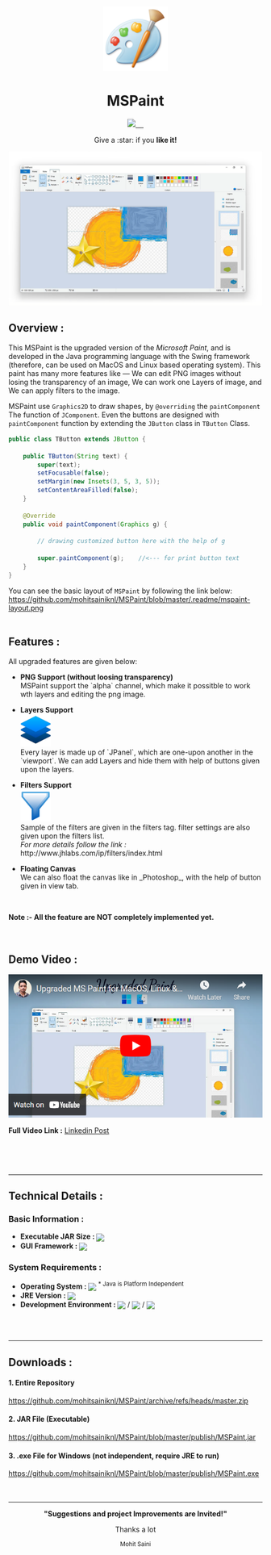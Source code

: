 <p align="center">
  <a href="https://github.com/mohitsainiknl/MSPaint">
    <img src="/.readme/mspaint-icon/mspaint-icon.png" height="128">
  </a>
  <h1 align="center">MSPaint</h1>
</p>

<p align="center">
  <a href="https://github.com/mohitsainiknl/MSPaint">
    <img src="https://img.shields.io/github/license/mohitsainiknl/MSPaint?color=blue">
  </a>
  <a href="https://github.com/mohitsainiknl/MSPaint">
    <img alt="" src="https://badgen.net/badge/java/>=v1.8.0/green">
  </a>
  <a href="https://github.com/mohitsainiknl/MSPaint">
    <img alt="" src="https://badgen.net/github/release/mohitsainiknl/MSPaint/latest">
  </a>
  <a href="https://github.com/mohitsainiknl/MSPaint">
    <img alt="" src="https://badgen.net/github/commits/mohitsainiknl/MSPaint?color=pink">
  </a>
  <a href="https://github.com/mohitsainiknl/MSPaint">
    <img alt="" src="https://img.shields.io/github/stars/mohitsainiknl/MSPaint?color=yellow">
  </a>
</p>

<p align="center">
 Give a :star: if you <b>like it!</b><br>
</p>

![Screenshot of MSPaint](/.readme/mspaint-home-new.png)

## Overview : 
This MSPaint is the upgraded version of the _Microsoft Paint_, and is developed in the Java programming
 language with the Swing framework (therefore, can be used on MacOS and Linux based operating system).
 This paint has many more features like — We can edit PNG images without losing the transparency of an image,
 We can work one Layers of image, and We can apply filters to the image.

MSPaint use `Graphics2D` to draw shapes, by `@overriding` the `paintComponent` The function of `JComponent`.
 Even the buttons are designed with `paintComponent` function by extending the `JButton` class in `TButton` Class.
```java
public class TButton extends JButton {

    public TButton(String text) {
        super(text);
        setFocusable(false);
        setMargin(new Insets(3, 5, 3, 5));
        setContentAreaFilled(false);
    }

    @Override
    public void paintComponent(Graphics g) {

        // drawing customized button here with the help of g

        super.paintComponent(g);	//<--- for print button text
    }
}
```
You can see the basic layout of `MSPaint` by following the link below:<br>
https://github.com/mohitsainiknl/MSPaint/blob/master/.readme/mspaint-layout.png
<br>
<br>

## Features : 
All upgraded features are given below:
<br>

<ul>
  <li>
    <p><b>PNG Support (without loosing transparency)</b><br>
    MSPaint support the `alpha` channel, which make it possitble to work wth layers and editing the png image.
</p>
  </li>
  <li>
<p><b>Layers Support</b> <br>
<img height="64" src=".readme/mspaint-icon/layers-tool.png"/> <br>
Every layer is made up of `JPanel`, which are one-upon another in the `viewport`. We can add Layers and hide them with help of buttons given upon the layers.
  </p>
  </li>
  <li>
<p><b>Filters Support</b> <br>
<img height="64" src=".readme/mspaint-icon/filter-tool.png"/> <br>
Sample of the filters are given in the filters tag. filter settings are also given upon the filters list.  <br>
  <i>For more details follow the link :</i> <br>
http://www.jhlabs.com/ip/filters/index.html
  </p>
  </li>
  <li>
<p><b>Floating Canvas</b> <br>
We can also float the canvas like in _Photoshop_, with the help of button given in view tab.
  </p>
  </li>
</ul>
<br>

__Note :- All the feature are NOT completely implemented yet.__
<br>
<br>
<br>

## Demo Video : 

<a href="https://youtu.be/OcuZua8UmmA">
	<img width="560" src="/.readme/demo-on-youtube.png">
</a>

**Full Video Link :** <a href="https://www.linkedin.com/posts/mohitsainiknl_microsoft-windows-java-activity-6973237193330819072-UfYJ">Linkedin Post</a>

<br>
<br>
<br>


---
## Technical Details :

### Basic Information :
<ul>
  <li>
     <b>Executable JAR Size : </b>
     <img align="center" src="https://badgen.net/badge/size/17.3MB">
  </li>
  <li>
     <b>GUI Framework : </b>
     <img align="center" src="https://badgen.net/badge/GUI/AWT and Swing">
  </li>
</ul>

### System Requirements :
<ul>
  <li>
     <b>Operating System : </b>
     <img align="center" src="https://badgen.net/badge/OS/Any">
     <sup> * Java is Platform Independent</sup>
  </li>
  <li>
     <b>JRE Version : </b>
     <img align="center" src="https://badgen.net/badge/JDK/>=v1.8.0">
  </li>
  <li>
     <b>Development Environment : </b>
     <img align="center" src="https://badgen.net/badge/Editor/VS Code/"> /
     <img align="center" src="https://badgen.net/badge/IDE/Eclipse/"> /
     <img align="center" src="https://badgen.net/badge/IDE/IntelliJ IDEA/">
  </li>
</ul>

<br>
<br>

---
## Downloads : 
#### 1. Entire Repository
https://github.com/mohitsainiknl/MSPaint/archive/refs/heads/master.zip
<br>
#### 2. JAR File (Executable)
https://github.com/mohitsainiknl/MSPaint/blob/master/publish/MSPaint.jar
<br>
#### 3. .exe File for Windows (not independent, require JRE to run)
https://github.com/mohitsainiknl/MSPaint/blob/master/publish/MSPaint.exe
<br>
<br>
<br>



---
<div align="center">
 <p><b>"Suggestions and project Improvements are Invited!"</b></p>
 <p>Thanks a lot</p>
 <sup>Mohit Saini</sup>
</div>
